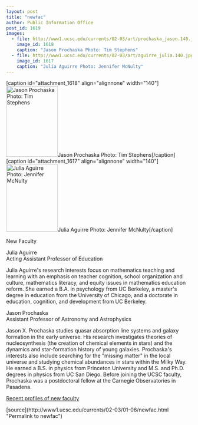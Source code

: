 ```yaml
---
layout: post
title: "newfac"
author: Public Information Office
post_id: 1619
images:
  - file: http://www1.ucsc.edu/currents/02-03/art/prochaska_jason.140.jpg
    image_id: 1618
    caption: "Jason Prochaska Photo: Tim Stephens"
  - file: http://www1.ucsc.edu/currents/02-03/art/aguirre_julia.140.jpg
    image_id: 1617
    caption: "Julia Aguirre Photo: Jennifer McNulty"
---
```


[caption id="attachment_1618" align="alignnone" width="140"]<a href="http://localhost/mysite/wp-content/uploads/2003/01/prochaska_jason.140.jpg"><img class="size-full wp-image-1618" src="http://localhost/mysite/wp-content/uploads/2003/01/prochaska_jason.140.jpg" alt="Jason Prochaska Photo: Tim Stephens" width="140" height="192" /></a>Jason Prochaska Photo: Tim Stephens[/caption]
[caption id="attachment_1617" align="alignnone" width="140"]<a href="http://localhost/mysite/wp-content/uploads/2003/01/aguirre_julia.140.jpg"><img class="size-full wp-image-1617" src="http://localhost/mysite/wp-content/uploads/2003/01/aguirre_julia.140.jpg" alt="Julia Aguirre Photo: Jennifer McNulty" width="140" height="183" /></a>Julia Aguirre Photo: Jennifer McNulty[/caption]
<p class="pagehead">
  New Faculty
</p>
<p>
  <span class="sectionhead">Julia Aguirre</span><br>
  Acting Assistant Professor of Education
</p>
<p>
  Julia Aguirre's research interests focus on mathematics teaching and learning with an emphasis on teacher cognition, school organization and culture, mathematics literacy, and equity issues in mathematics education reform. She earned a B.A. in psychology from UC Berkeley, a master's degree in education from the University of Chicago, and a doctorate in education, cognition, and development from UC Berkeley.
</p>
<p>
  <span class="sectionhead">Jason Prochaska</span><br>
  Assistant Professor of Astronomy and Astrophysics<br>
</p>
<p>
  Jason X. Prochaska studies quasar absorption line systems and galaxy formation in the early universe. His research investigates theories of nucleosynthesis (the creation of chemical elements in stars) and the dynamics and star-formation history of young galaxies. Prochaska's interests also include searching for the "missing matter" in the local universe and studying chemical abundances in stars within the Milky Way. He earned a B.S. in physics from Princeton University and M.S. and Ph.D. degrees in physics from UC San Diego. Before joining the UCSC faculty, Prochaska was a postdoctoral fellow at the Carnegie Observatories in Pasadena.<br>
</p>
<p>
  <a href="http://www.ucsc.edu/currents/faculty_profiles.html">Recent profiles of new faculty</a>
</p>
<p>

</p>
[source](http://www1.ucsc.edu/currents/02-03/01-06/newfac.html "Permalink to newfac")
